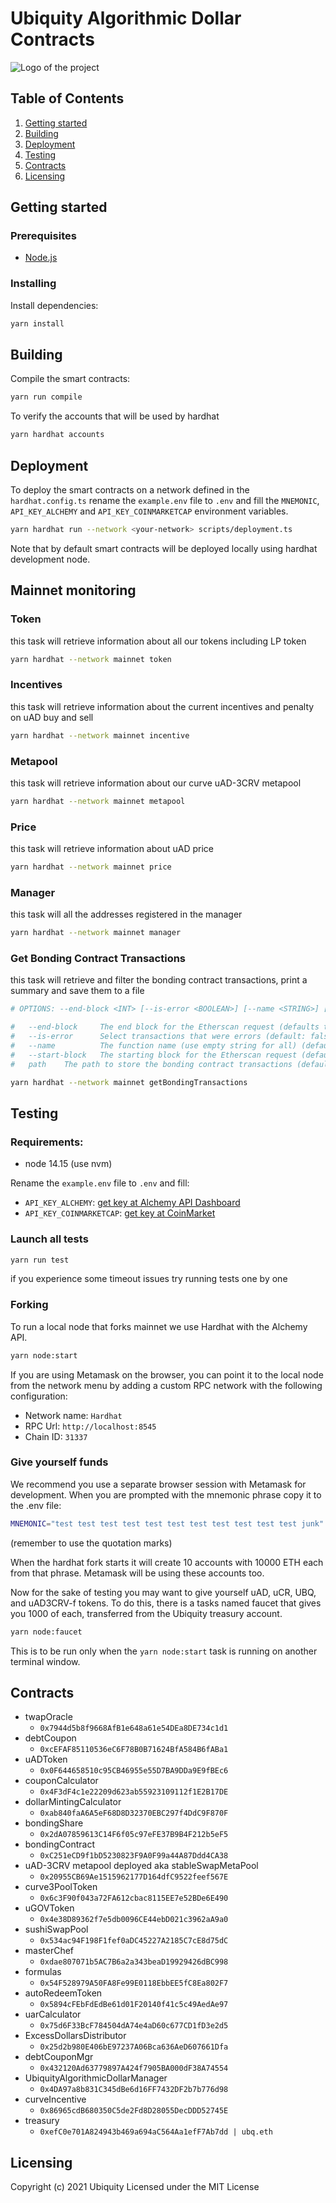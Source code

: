 # Ubiquity Algorithmic Dollar Contracts

![Logo of the project](https://bafybeifibz4fhk4yag5reupmgh5cdbm2oladke4zfd7ldyw7avgipocpmy.ipfs.infura-ipfs.io/)

## Table of Contents

1. [Getting started](#Getting)
2. [Building](#Building)
3. [Deployment](#Deployment)
4. [Testing](#Testing)
5. [Contracts](#Contracts)
6. [Licensing](#Licensing)

## Getting started

### Prerequisites

- [Node.js](https://nodejs.org/en/download/)

### Installing

Install dependencies:

```sh
yarn install
```

## Building

Compile the smart contracts:

```sh
yarn run compile
```

To verify the accounts that will be used by hardhat

```sh
yarn hardhat accounts
```

## Deployment

To deploy the smart contracts on a network defined in the `hardhat.config.ts`
rename the `example.env` file to `.env` and fill the `MNEMONIC`, `API_KEY_ALCHEMY` and
`API_KEY_COINMARKETCAP` environment variables.

```sh
yarn hardhat run --network <your-network> scripts/deployment.ts
```

Note that by default smart contracts will be deployed locally using hardhat development node.

## Mainnet monitoring

### Token

this task will retrieve information about all our tokens including LP token

```sh
yarn hardhat --network mainnet token
```

### Incentives

this task will retrieve information about the current incentives and penalty on uAD buy and sell

```sh
yarn hardhat --network mainnet incentive
```

### Metapool

this task will retrieve information about our curve uAD-3CRV metapool

```sh
yarn hardhat --network mainnet metapool
```

### Price

this task will retrieve information about uAD price

```sh
yarn hardhat --network mainnet price
```

### Manager

this task will all the addresses registered in the manager

```sh
yarn hardhat --network mainnet manager
```

### Get Bonding Contract Transactions

this task will retrieve and filter the bonding contract transactions, print a summary and save them to a file

```sh
# OPTIONS: --end-block <INT> [--is-error <BOOLEAN>] [--name <STRING>] [--start-block <INT>] [path]

#   --end-block  	The end block for the Etherscan request (defaults to latest block)
#   --is-error   	Select transactions that were errors (default: false)
#   --name       	The function name (use empty string for all) (default: "deposit")
#   --start-block	The starting block for the Etherscan request (defaults is contract creation block) (default: 12595544)
#   path	The path to store the bonding contract transactions (default: "./bonding_transactions.json")

yarn hardhat --network mainnet getBondingTransactions
```

## Testing

### Requirements:

- node 14.15 (use nvm)

Rename the `example.env` file to `.env` and fill:

- `API_KEY_ALCHEMY`: [get key at Alchemy API Dashboard](https://dashboard.alchemyapi.io/)
- `API_KEY_COINMARKETCAP`: [get key at CoinMarket](https://pro.coinmarketcap.com/login)

### Launch all tests

```sh
yarn run test
```

if you experience some timeout issues try running tests one by one

### Forking

To run a local node that forks mainnet we use Hardhat with the Alchemy API.

```sh
yarn node:start
```

If you are using Metamask on the browser, you can point it to the local node
from the network menu by adding a custom RPC network with the following configuration:

- Network name: `Hardhat`
- RPC Url: `http://localhost:8545`
- Chain ID: `31337`

### Give yourself funds

We recommend you use a separate browser session with Metamask for development.
When you are prompted with the mnemonic phrase copy it to the .env file:

```bash
MNEMONIC="test test test test test test test test test test test junk"
```

(remember to use the quotation marks)

When the hardhat fork starts it will create 10 accounts with 10000 ETH each from
that phrase. Metamask will be using these accounts too.

Now for the sake of testing you may want to give yourself uAD, uCR, UBQ, and uAD3CRV-f tokens.
To do this, there is a tasks named faucet that gives you 1000 of each, transferred from
the Ubiquity treasury account.

```sh
yarn node:faucet
```

This is to be run only when the `yarn node:start` task is running on another terminal window.

## Contracts

- twapOracle
  - `0x7944d5b8f9668AfB1e648a61e54DEa8DE734c1d1`
- debtCoupon
  - `0xcEFAF85110536eC6F78B0B71624BfA584B6fABa1`
- uADToken
  - `0x0F644658510c95CB46955e55D7BA9DDa9E9fBEc6`
- couponCalculator
  - `0x4F3dF4c1e22209d623ab55923109112f1E2B17DE`
- dollarMintingCalculator
  - `0xab840faA6A5eF68D8D32370EBC297f4DdC9F870F`
- bondingShare
  - `0x2dA07859613C14F6f05c97eFE37B9B4F212b5eF5`
- bondingContract
  - `0xC251eCD9f1bD5230823F9A0F99a44A87Ddd4CA38`
- uAD-3CRV metapool deployed aka stableSwapMetaPool
  - `0x20955CB69Ae1515962177D164dfC9522feef567E`
- curve3PoolToken
  - `0x6c3F90f043a72FA612cbac8115EE7e52BDe6E490`
- uGOVToken
  - `0x4e38D89362f7e5db0096CE44ebD021c3962aA9a0`
- sushiSwapPool
  - `0x534ac94F198F1fef0aDC45227A2185C7cE8d75dC`
- masterChef
  - `0xdae807071b5AC7B6a2a343beaD19929426dBC998`
- formulas
  - `0x54F528979A50FA8Fe99E0118EbbEE5fC8Ea802F7`
- autoRedeemToken
  - `0x5894cFEbFdEdBe61d01F20140f41c5c49AedAe97`
- uarCalculator
  - `0x75d6F33BcF784504dA74e4aD60c677CD1fD3e2d5`
- ExcessDollarsDistributor
  - `0x25d2b980E406bE97237A06Bca636AeD607661Dfa`
- debtCouponMgr
  - `0x432120Ad63779897A424f7905BA000dF38A74554`
- UbiquityAlgorithmicDollarManager
  - `0x4DA97a8b831C345dBe6d16FF7432DF2b7b776d98`
- curveIncentive
  - `0x86965cdB680350C5de2Fd8D28055DecDDD52745E`
- treasury
  - `0xefC0e701A824943b469a694aC564Aa1efF7Ab7dd | ubq.eth`

## Licensing

Copyright (c) 2021 Ubiquity
Licensed under the MIT License

```

```
